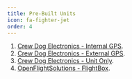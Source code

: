 ```yaml
---
title: Pre-Built Units
icon: fa-fighter-jet
order: 4
---
```


1. [Crew Dog Electronics - Internal GPS](https://amzn.to/34PRxYx).
2. [Crew Dog Electronics - External GPS](https://amzn.to/3mPv2ZW).
3. [Crew Dog Electronics - Unit Only](https://amzn.to/3mTxQ8s).
3. [OpenFlightSolutions - FlightBox](https://store.openflightsolutions.com/collections/flightbox-ads-b/products/flightbox-ads-b).

